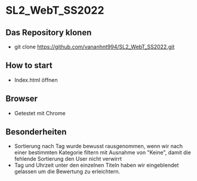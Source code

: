 # SL2_WebT_SS2022
## Das Repository klonen
- git clone https://github.com/vananhnt994/SL2_WebT_SS2022.git
## How to start
- Index.html öffnen
## Browser
- Getestet mit Chrome
## Besonderheiten
- Sortierung nach Tag wurde bewusst rausgenommen, wenn wir nach einer bestimmten Kategorie filtern mit Ausnahme von "Keine", damit die fehlende Sortierung den User nicht verwirrt
- Tag und Uhrzeit unter den einzelnen Titeln haben wir eingeblendet gelassen um die Bewertung zu erleichtern.
